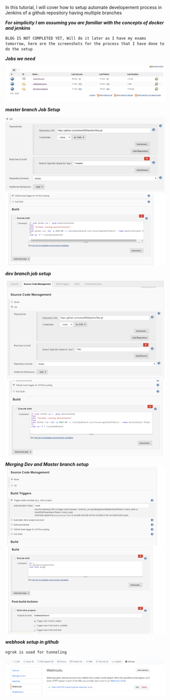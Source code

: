 In this tutorial, I will cover how to setup automate developement process in Jenkins of a github
repository having multiple branches

***For simplicity I am assuming you are familiar with the concepts of docker and jenkins***

`BLOG IS NOT COMPLETED YET, Will do it later as I have my exams tomorrow, here are the screenshots for the
process that I have done to do the setup`

***Jobs we need***

![Image of Yaktocat](https://github.com/tushar5526/jenkinsTest/blob/master/allthreejobs.PNG)

***master branch Job Setup***

![Image of Yaktocat](https://github.com/tushar5526/jenkinsTest/blob/master/mastredev1.PNG)
![Image of Yaktocat](https://github.com/tushar5526/jenkinsTest/blob/master/masteedev2.PNG)

***dev branch job setup***

![Image of Yaktocat](https://github.com/tushar5526/jenkinsTest/blob/master/devJOb1.PNG)
![Image of Yaktocat](https://github.com/tushar5526/jenkinsTest/blob/master/devJOb2.PNG)

***Merging Dev and Master branch setup***
![Image of Yaktocat](https://github.com/tushar5526/jenkinsTest/blob/master/devMerge1.PNG)
![Image of Yaktocat](https://github.com/tushar5526/jenkinsTest/blob/master/devMerge2.PNG)

***webhook setup in github***

`ngrok is used for tunneling`

![Image of Yaktocat](https://github.com/tushar5526/jenkinsTest/blob/master/webhook.PNG)
